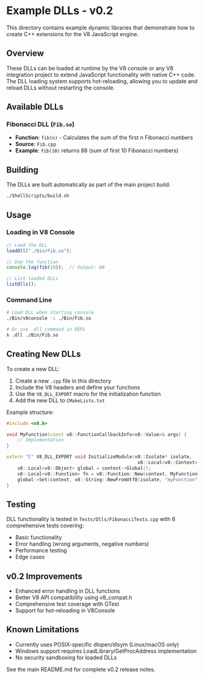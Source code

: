 # Example DLLs - v0.2

This directory contains example dynamic libraries that demonstrate how to create C++ extensions for the V8 JavaScript engine.

## Overview

These DLLs can be loaded at runtime by the V8 console or any V8 integration project to extend JavaScript functionality with native C++ code. The DLL loading system supports hot-reloading, allowing you to update and reload DLLs without restarting the console.

## Available DLLs

### Fibonacci DLL (`Fib.so`)
- **Function**: `fib(n)` - Calculates the sum of the first n Fibonacci numbers
- **Source**: `Fib.cpp`
- **Example**: `fib(10)` returns 88 (sum of first 10 Fibonacci numbers)

## Building

The DLLs are built automatically as part of the main project build:
```bash
./ShellScripts/build.sh
```

## Usage

### Loading in V8 Console
```javascript
// Load the DLL
loadDll("./Bin/Fib.so");

// Use the function
console.log(fib(10));  // Output: 88

// List loaded DLLs
listDlls();
```

### Command Line
```bash
# Load DLL when starting console
./Bin/v8console -i ./Bin/Fib.so

# Or use .dll command in REPL
λ .dll ./Bin/Fib.so
```

## Creating New DLLs

To create a new DLL:

1. Create a new `.cpp` file in this directory
2. Include the V8 headers and define your functions
3. Use the `V8_DLL_EXPORT` macro for the initialization function
4. Add the new DLL to `CMakeLists.txt`

Example structure:
```cpp
#include <v8.h>

void MyFunction(const v8::FunctionCallbackInfo<v8::Value>& args) {
    // Implementation
}

extern "C" V8_DLL_EXPORT void InitializeModule(v8::Isolate* isolate, 
                                                v8::Local<v8::Context> context) {
    v8::Local<v8::Object> global = context->Global();
    v8::Local<v8::Function> fn = v8::Function::New(context, MyFunction).ToLocalChecked();
    global->Set(context, v8::String::NewFromUtf8(isolate, "myFunction").ToLocalChecked(), fn);
}
```

## Testing

DLL functionality is tested in `Tests/Dlls/FibonacciTests.cpp` with 6 comprehensive tests covering:
- Basic functionality
- Error handling (wrong arguments, negative numbers)
- Performance testing
- Edge cases

## v0.2 Improvements

- Enhanced error handling in DLL functions
- Better V8 API compatibility using v8_compat.h
- Comprehensive test coverage with GTest
- Support for hot-reloading in V8Console

## Known Limitations

- Currently uses POSIX-specific dlopen/dlsym (Linux/macOS only)
- Windows support requires LoadLibrary/GetProcAddress implementation
- No security sandboxing for loaded DLLs

See the main README.md for complete v0.2 release notes.